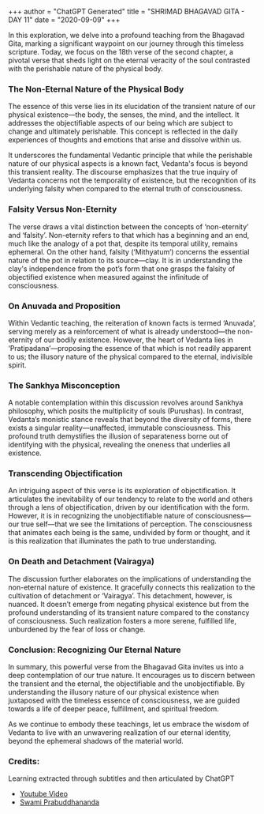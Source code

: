 +++
author = "ChatGPT Generated"
title = "SHRIMAD BHAGAVAD GITA - DAY 11"
date = "2020-09-09"
+++

In this exploration, we delve into a profound teaching from the Bhagavad Gita, marking a significant waypoint on our journey through this timeless scripture. Today, we focus on the 18th verse of the second chapter, a pivotal verse that sheds light on the eternal veracity of the soul contrasted with the perishable nature of the physical body.

### The Non-Eternal Nature of the Physical Body

The essence of this verse lies in its elucidation of the transient nature of our physical existence—the body, the senses, the mind, and the intellect. It addresses the objectifiable aspects of our being which are subject to change and ultimately perishable. This concept is reflected in the daily experiences of thoughts and emotions that arise and dissolve within us.

It underscores the fundamental Vedantic principle that while the perishable nature of our physical aspects is a known fact, Vedanta's focus is beyond this transient reality. The discourse emphasizes that the true inquiry of Vedanta concerns not the temporality of existence, but the recognition of its underlying falsity when compared to the eternal truth of consciousness.

### Falsity Versus Non-Eternity

The verse draws a vital distinction between the concepts of ‘non-eternity’ and ‘falsity’. Non-eternity refers to that which has a beginning and an end, much like the analogy of a pot that, despite its temporal utility, remains ephemeral. On the other hand, falsity (‘Mithyatum’) concerns the essential nature of the pot in relation to its source—clay. It is in understanding the clay's independence from the pot’s form that one grasps the falsity of objectified existence when measured against the infinitude of consciousness.

### On Anuvada and Proposition

Within Vedantic teaching, the reiteration of known facts is termed ‘Anuvada’, serving merely as a reinforcement of what is already understood—the non-eternity of our bodily existence. However, the heart of Vedanta lies in ‘Pratipadana’—proposing the essence of that which is not readily apparent to us; the illusory nature of the physical compared to the eternal, indivisible spirit.

### The Sankhya Misconception

A notable contemplation within this discussion revolves around Sankhya philosophy, which posits the multiplicity of souls (Purushas). In contrast, Vedanta’s monistic stance reveals that beyond the diversity of forms, there exists a singular reality—unaffected, immutable consciousness. This profound truth demystifies the illusion of separateness borne out of identifying with the physical, revealing the oneness that underlies all existence.

### Transcending Objectification

An intriguing aspect of this verse is its exploration of objectification. It articulates the inevitability of our tendency to relate to the world and others through a lens of objectification, driven by our identification with the form. However, it is in recognizing the unobjectifiable nature of consciousness—our true self—that we see the limitations of perception. The consciousness that animates each being is the same, undivided by form or thought, and it is this realization that illuminates the path to true understanding.

### On Death and Detachment (Vairagya)

The discussion further elaborates on the implications of understanding the non-eternal nature of existence. It gracefully connects this realization to the cultivation of detachment or ‘Vairagya’. This detachment, however, is nuanced. It doesn’t emerge from negating physical existence but from the profound understanding of its transient nature compared to the constancy of consciousness. Such realization fosters a more serene, fulfilled life, unburdened by the fear of loss or change.

### Conclusion: Recognizing Our Eternal Nature

In summary, this powerful verse from the Bhagavad Gita invites us into a deep contemplation of our true nature. It encourages us to discern between the transient and the eternal, the objectifiable and the unobjectifiable. By understanding the illusory nature of our physical existence when juxtaposed with the timeless essence of consciousness, we are guided towards a life of deeper peace, fulfillment, and spiritual freedom.

As we continue to embody these teachings, let us embrace the wisdom of Vedanta to live with an unwavering realization of our eternal identity, beyond the ephemeral shadows of the material world.

### Credits:
Learning extracted through subtitles and then articulated by ChatGPT

* [Youtube Video](https://www.youtube.com/watch?v=XEZKeiNOcss)
* [Swami Prabuddhananda](https://www.youtube.com/@upanishadswithswamiprabudd4019/streams)